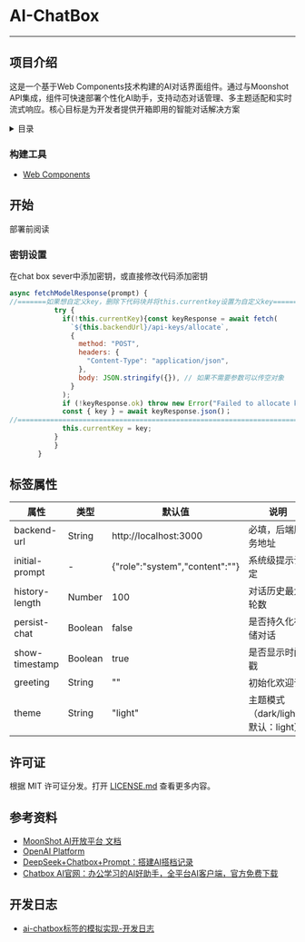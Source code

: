 # AI-ChatBox
---
## 项目介绍
这是一个基于Web Components技术构建的AI对话界面组件。通过与Moonshot API集成，组件可快速部署个性化AI助手，支持动态对话管理、多主题适配和实时流式响应。核心目标是为开发者提供开箱即用的智能对话解决方案

<details>
  <summary>目录</summary>
  <ol>
    <li>
      <ul>
        <li><a href="#构建工具">构建工具</a></li>
      </ul>
    </li>
    <li>
      <a href="#开始">开始</a>
      <ul>
        <li><a href="#密钥设置">密钥设置</a></li>
      </ul>
    </li>
    <li><a href="#标签属性">标签属性</a></li>
    <li><a href="#许可证">许可证</a></li>
    <li><a href="#参考资料">参考资料</a></li>
    <li><a href="#开发日志">开发日志</a></li>
  </ol>
</details>

### 构建工具
* [Web Components]()

## 开始
部署前阅读

### 密钥设置
在chat box sever中添加密钥，或直接修改代码添加密钥
 ```Javascript
async fetchModelResponse(prompt) {
//=======如果想自定义key，删除下代码块并将this.currentkey设置为自定义key===============        
            try {
              if(!this.currentKey){const keyResponse = await fetch(
                `${this.backendUrl}/api-keys/allocate`,
                {
                  method: "POST",
                  headers: {
                    "Content-Type": "application/json",
                  },
                  body: JSON.stringify({}), // 如果不需要参数可以传空对象
                }
              );
              if (!keyResponse.ok) throw new Error("Failed to allocate key");
              const { key } = await keyResponse.json()；
//==================================================================================
              this.currentKey = key;
            }
            }
        }
  ```

## 标签属性
| 属性            | 类型     | 默认值               | 说明                     |
|-----------------|----------|----------------------|--------------------------|
| backend-url     | String   | http://localhost:3000 | 必填，后端服务地址       |
| initial-prompt  |    -      | {"role":"system","content":""} | 系统级提示设定           |
| history-length  | Number   | 100                  | 对话历史最大轮数         |
| persist-chat    | Boolean  | false                | 是否持久化存储对话       |
| show-timestamp  | Boolean  | true                 | 是否显示时间戳           |
| greeting        | String   | ""                   | 初始化欢迎语             |
| theme           | String   | "light"              | 主题模式（dark/light，默认：light） |


## 许可证

根据 MIT 许可证分发。打开 [LICENSE.md](LICENSE.md) 查看更多内容。

## 参考资料

* [MoonShot AI开放平台 文档](https://platform.moonshot.cn/docs/intro#%E6%96%87%E6%9C%AC%E7%94%9F%E6%88%90%E6%A8%A1%E5%9E%8B)
* [OpenAI Platform](https://platform.openai.com/docs/overview)
* [DeepSeek+Chatbox+Prompt：搭建AI搭档记录](https://zhuanlan.zhihu.com/p/17651541211)
* [Chatbox AI官网：办公学习的AI好助手，全平台AI客户端，官方免费下载](https://chatboxai.app/zh)


## 开发日志

* [ai-chatbox标签的模拟实现-开发日志]([https://blog.csdn.net/2401_87362551/article/details/146158267?spm=1001.2014.3001.5501](https://blog.csdn.net/2401_87362551/article/details/146168935?spm=1001.2014.3001.5502))
